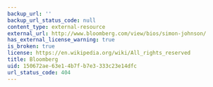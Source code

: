```yaml
---
backup_url: ''
backup_url_status_code: null
content_type: external-resource
external_url: http://www.bloomberg.com/view/bios/simon-johnson/
has_external_license_warning: true
is_broken: true
license: https://en.wikipedia.org/wiki/All_rights_reserved
title: Bloomberg
uid: 150672ae-63e1-4b7f-b7e3-333c23e14dfc
url_status_code: 404
---
```

